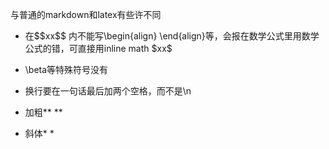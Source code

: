 与普通的markdown和latex有些许不同

- 在\$$xx\$\$ 内不能写\begin{align} \end{align}等，会报在数学公式里用数学公式的错，可直接用inline math \$xx\$ 

- \beta等特殊符号没有
- 换行要在一句话最后加两个空格，而不是\n
- 加粗\*\*  \*\*
- 斜体\*  \*

